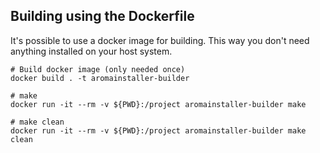 ## Building using the Dockerfile

It's possible to use a docker image for building. This way you don't need anything installed on your host system.

```
# Build docker image (only needed once)
docker build . -t aromainstaller-builder

# make 
docker run -it --rm -v ${PWD}:/project aromainstaller-builder make

# make clean
docker run -it --rm -v ${PWD}:/project aromainstaller-builder make clean
```